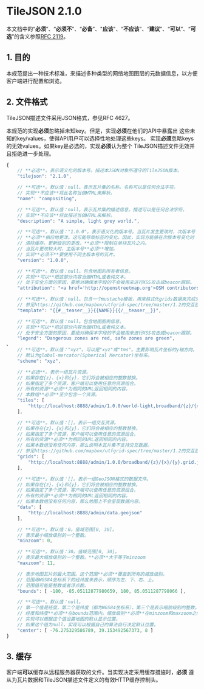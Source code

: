 # TileJSON 2.1.0

本文档中的“**必须**”、“**必须不**”、“**必备**”、"**应该**"、“**不应该**”、“**建议**”、“**可以**”、“**可选**”的含义参照[RFC 2119](https://www.ietf.org/rfc/rfc2119.txt)。

## 1. 目的

本规范提出一种技术标准，来描述多种类型的网络地图图层的元数据信息，以方便客户端进行配置和浏览。


## 2. 文件格式

TileJSON描述文件采用JSON格式，参见RFC 4627。


本规范的实现**必须**忽略掉未知key。但是，实现**必须**在他们的API中暴露出
这些未知的key/values，使得API用户可以选择性地处理这些keys。
实现**必须**忽略keys的无效values。如果key是必选的，实现**必须**认为整个
TileJSON描述文件无效并且拒绝进一步处理。


```javascript
{
    // **必选**。表示语义化的版本号。描述本JSON对象所遵守的TileJSON版本。
    "tilejson": "2.1.0",

    // **可选**。默认值：null。表示瓦片集的名称。名称可以是任何合法字符。
    // 实现**不应该**将此名称当做HTML来解析。
    "name": "compositing",

    // **可选**。默认值：null。表示瓦片集的描述信息。描述可以是任何合法字符。
    // 实现**不应该**将此描述当做HTML来解析。
    "description": "A simple, light grey world.",

    // **可选**。默认值："1.0.0"。表示语义化的版本号。当瓦片发生更改时，次版本号
    // **必须**相应地更改。这可能导致标签的变化。因此，实现方能够在次版本号变化时
    // 清除缓存。更新级别的更改，**必须**限制在单块瓦片之内。
    // 当瓦片更改较大时，主版本号**必须**增加。
    // 实现**必须不**要使用不同主版本号的瓦片。
    "version": "1.0.0",

    // **可选**。默认值：null。包含地图的所有者信息。
    // 实现**可以**把这部分内容当做HTML或者纯文本。
    // 处于安全方面的原因，要绝对确保本字段的不会被用来进行XSS攻击或beacon跟踪。
    "attribution": "<a href='http://openstreetmap.org'>OSM contributors</a>",

    // **可选**。默认值：null。包含一个mustache模板，用来格式化grids数据来完成交互。
    // 参见https://github.com/mapbox/utfgrid-spec/tree/master/1.2的交互部分。
    "template": "{{#__teaser__}}{{NAME}}{{/__teaser__}}",

    // **可选**。默认值：null。包含地图图例信息。
    // 实现**可以**把这部分内容当做HTML或者纯文本。
    // 处于安全方面的原因，要绝对确保本字段的不会被用来进行XSS攻击或beacon跟踪。
    "legend": "Dangerous zones are red, safe zones are green",
、
    // **可选**。默认值："xyz"。可以是"xyz"或"tms"。主要影响瓦片坐标的y轴方向。
    // 默认为global-mercator(Spherical Mercator)坐标系。
    "scheme": "xyz",

    // **必选**。表示一组瓦片资源。
    // 如果存在{z}、{x}和{y}，它们将会被相应的整数替换。
    // 如果指定了多个资源，客户端可以使用任意的资源组合。
    // 所有的资源**必须**为相同的URL返回相同的内容。
    // 本数组**必须**至少包含一个资源。
    "tiles": [
        "http://localhost:8888/admin/1.0.0/world-light,broadband/{z}/{x}/{y}.png"
    ],

    // **可选**。默认值：[]。表示一组交互资源。
    // 如果存在{z}、{x}和{y}，它们将会被相应的整数替换。
    // 如果指定了多个资源，客户端可以使用任意的资源组合。
    // 所有的资源**必须**为相同的URL返回相同的内容。
    // 如果本数组没有任何内容，那么说明本瓦片集不支持交互数据。
    // 参见https://github.com/mapbox/utfgrid-spec/tree/master/1.2的交互部分
    "grids": [
        "http://localhost:8888/admin/1.0.0/broadband/{z}/{x}/{y}.grid.json"
    ],

    // **可选**。默认值：[]。表示一组GeoJSON格式的数据文件。
    // 如果存在{z}、{x}和{y}，它们将会被相应的整数替换。
    // 如果指定了多个资源，客户端可以使用任意的资源组合。
    // 所有的资源**必须**为相同的URL返回相同的内容。
    // 如果本数组没有任何内容，那么地图上不会呈现数据内容。
    "data": [
        "http://localhost:8888/admin/data.geojson"
    ],

    // **可选**。默认值：0。值域范围[0, 30]。
    // 表示最小缩放级别的一个整数。
    "minzoom": 0,

    // **可选**。默认值：30。值域范围[0, 30]。
    // 表示最大缩放级别的一个整数。**必须**大于等于minzoom
    "maxzoom": 11,

    // 表示地图瓦片的最大范围。这个范围**必须**覆盖到所有的缩放级别。
    // 范围用WGS84坐标系下的经纬度来表示，顺序为左、下、右、上。
    // 范围值可能是整数或者浮点数。
    "bounds": [ -180, -85.05112877980659, 180, 85.0511287798066 ],

    // **可选**。默认值：null。
    // 第一个值是经度，第二个是纬度（都为WGS84坐标系），第三个是表示缩放级别的整数。
    // 经度和纬度**必须**在bounds范围内。缩放级别**必须**在minzoom和maxzoom之间。
    // 实现可以根据这个值设置地图的默认显示位置。
    // 如果这个值为null，实现可以根据自己的算法自行决定默认位置。
    "center": [ -76.275329586789, 39.153492567373, 8 ]
}
```


## 3. 缓存

客户端**可以**缓存从远程服务器获取的文件。当实现决定采用缓存措施时，**必须**
遵从为瓦片数据和TileJSON描述文件定义的有效HTTP缓存控制头。
